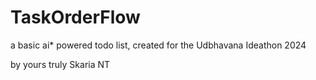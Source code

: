 # TaskOrderFlow
a basic ai* powered todo list, created for the Udbhavana Ideathon 2024

by yours truly Skaria NT
